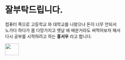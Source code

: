 
# 잘부탁드립니다.

 컴퓨터 쪽으로 고등학교 와 대학교를 나왔으나 돈이 너무 안되서   
 노가다 하다가 몸 다망가지고 옛날 에 배운거라도 써먹어보자 해서    
 다시 공부를 시작하려고 하는 **홍서우** 라고 합니다.

<img src="http://img.specialone.co.kr/editor/default_1505356585.jpg" width="30%" height="10%"></img>


